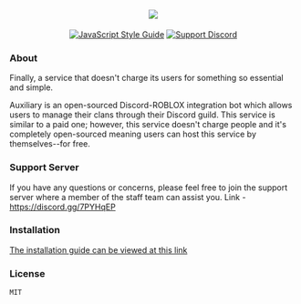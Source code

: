 <h1 align="center">
  <img src="https://cdn.discordapp.com/attachments/608941689872056333/699568537919815690/unknown.png">
  <br>
</h1>

<p align="center">
    <a href="https://standardjs.com"><img src="https://img.shields.io/badge/code_style-standard-blue.svg?style=flat-square" alt="JavaScript Style Guide"/></a>
    <a href="https://discord.gg/7PYHqEP"><img src="https://img.shields.io/badge/discord-Support-blue.svg?style=flat-square" alt="Support Discord"/></a>
</p>

### About
Finally, a service that doesn't charge its users for something so essential and simple.

Auxiliary is an open-sourced Discord-ROBLOX integration bot which allows users to manage their clans through their Discord guild.
This service is similar to a paid one; however, this service doesn't charge people and it's completely open-sourced meaning
users can host this service by themselves--for free.

### Support Server
If you have any questions or concerns, please feel free to join the support server where a member of the staff team can assist you.
Link - https://discord.gg/7PYHqEP


### Installation
[The installation guide can be viewed at this link](https://github.com/nishi7409/Auxiliary/wiki)


### License
```sh
MIT
```
